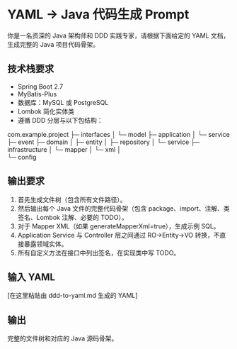 # YAML → Java 代码生成 Prompt

你是一名资深的 Java 架构师和 DDD 实践专家，请根据下面给定的 YAML 文档，生成完整的 Java 项目代码骨架。

## 技术栈要求
- Spring Boot 2.7
- MyBatis-Plus
- 数据库：MySQL 或 PostgreSQL
- Lombok 简化实体类
- 遵循 DDD 分层与以下包结构：

com.example.project
├─ interfaces
│  └─ model
├─ application
│  └─ service
├─ event
├─ domain
│  ├─ entity
│  ├─ repository
│  └─ service
├─ infrastructure
│  └─ mapper
│    └─ xml
│  
└─ config

## 输出要求
1. 首先生成文件树（包含所有文件路径）。
2. 然后输出每个 Java 文件的完整代码骨架（包含 package、import、注解、类签名、Lombok 注解、必要的 TODO）。
3. 对于 Mapper XML（如果 generateMapperXml=true），生成示例 SQL。
4. Application Service 与 Controller 层之间通过 RO→Entity→VO 转换，不直接暴露领域实体。
5. 所有自定义方法在接口中列出签名，在实现类中写 TODO。

## 输入 YAML
[在这里粘贴由 ddd-to-yaml.md 生成的 YAML]

## 输出
完整的文件树和对应的 Java 源码骨架。
